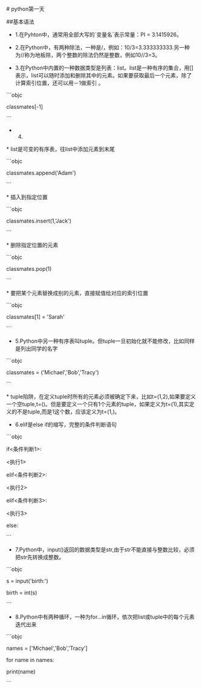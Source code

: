 \# python第一天

\#\#基本语法

- 1.在Pyhton中，通常用全部大写的\`变量名\`表示常量：PI = 3.1415926。

- 2.在Python中，有两种除法，一种是\/，例如：10\/3=3.333333333.另一种为\/\/称为地板除，两个整数的除法仍然是整数，例如10\/\/3=3。

- 3.在Python中内置的一种数据类型是列表：list。list是一种有序的集合，用\[\]表示，list可以随时添加和删除其中的元素。如果要获取最后一个元素，除了计算索引位置，还可以用－1做索引 。

\`\`\`objc

classmates\[-1\]

\`\`\`

- 4.

 \* list是可变的有序表，往list中添加元素到末尾

\`\`\`objc

classmates.append\('Adam'\)

\`\`\`

 \* 插入到指定位置

\`\`\`objc

classmates.insert\(1,'Jack'\)

\`\`\`

 \* 删除指定位置的元素

\`\`\`objc

classmates.pop\(1\)

\`\`\`

\* 要把某个元素替换成别的元素，直接赋值给对应的索引位置

\`\`\`objc

classmates\[1\] = 'Sarah'

\`\`\`

- 5.Python中另一种有序表叫tuple。但tuple一旦初始化就不能修改，比如同样是列出同学的名字

\`\`\`objc

classmates = \('Michael','Bob','Tracy'\)

\`\`\`

 \* tuple陷阱，在定义tuple时所有的元素必须被确定下来，比如t=\(1,2\),如果要定义一个空tuple,t=\(\)。但是要定义一个只有1个元素的tuple，如果定义为t=\(1\),其实定义的不是tuple,而是1这个数，应该定义为t=\(1,\)。

- 6.elif是else if的缩写，完整的条件判断语句

\`\`\`objc

if&lt;条件判断1&gt;:

 &lt;执行1&gt;

elif&lt;条件判断2&gt;:

 &lt;执行2&gt;

elif&lt;条件判断3&gt;:

 &lt;执行3&gt;

else:

\`\`\`

- 7.Python中，input\(\)返回的数据类型是str,由于str不能直接与整数比较，必须把str先转换成整数。

\`\`\`objc

 s = input\('birth:'\)

 birth = int\(s\)

\`\`\`

- 8.Python中有两种循环，一种为for...in循环，依次把list或tuple中的每个元素迭代出来

\`\`\`objc

names = \['Michael','Bob','Tracy'\]

for name in names:

 print\(name\)

\`\`\`

